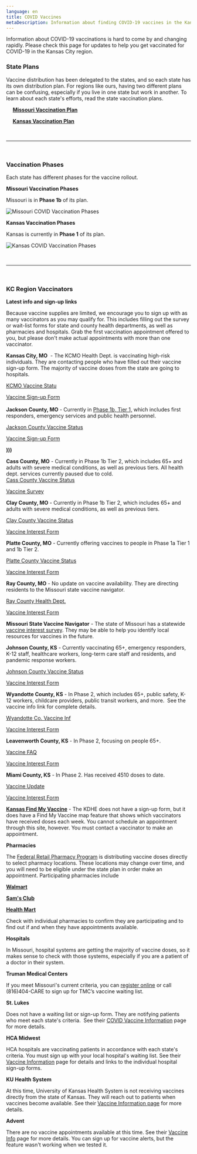 ```yaml
---
language: en
title: COVID Vaccines
metaDescription: Information about finding COVID-19 vaccines in the Kansas City region.
---
```

Information about COVID-19 vaccinations is hard to come by and changing rapidly. Please check this page for updates to help you get vaccinated for COVID-19 in the Kansas City region.

### State Plans

Vaccine distribution has been delegated to the states, and so each state has its own distribution plan. For regions like ours, having two different plans can be confusing, especially if you live in one state but work in another. To learn about each state's efforts, read the state vaccination plans.

&emsp; **[Missouri Vaccination Plan](https://covidvaccine.mo.gov/)**

&emsp; **[Kansas Vaccination Plan](https://www.kansasvaccine.gov/)**

<br><hr><br>

### Vaccination Phases

Each state has different phases for the vaccine rollout. 

**Missouri Vaccination Phases**

Missouri is in **Phase 1b** of its plan.

![Missouri COVID Vaccination Phases](/uploads/600586616801f.image.png)

**Kansas Vaccination Phases**

Kansas is currently in **Phase 1** of its plan. 

![Kansas COVID Vaccination Phases](/uploads/screen-shot-2021-01-18-at-10.01.04-am.png)

<br><hr><br>

### KC Region Vaccinators

**Latest info and sign-up links**

Because vaccine supplies are limited, we encourage you to sign up with as many vaccinators as you may qualify for. This includes filling out the survey or wait-list forms for state and county health departments, as well as pharmacies and hospitals. Grab the first vaccination appointment offered to you, but please don't make actual appointments with more than one vaccinator.

**Kansas City, MO**  - The KCMO Health Dept. is vaccinating high-risk individuals. They are contacting people who have filled out their vaccine sign-up form. The majority of vaccine doses from the state are going to hospitals.[](https://www.kcmo.gov/city-hall/departments/health/covid-19-vaccine)

[KCMO Vaccine Statu](https://www.kcmo.gov/city-hall/departments/health/covid-19-vaccine)[](https://hipaa.jotform.com/210117358088152)

[Vaccine Sign-up Form](https://hipaa.jotform.com/210117358088152)\
\
**Jackson County, MO** - Currently in [Phase 1b, Tier 1,](https://jacohd.org/covid-vaccines) which includes first responders, emergency services and public health personnel.[](https://jacohd.org/covid-vaccines)

[Jackson County Vaccine Status](https://jacohd.org/covid-vaccines)[](https://jacohd.org/covid-vaccines)

[Vaccine Sign-up Form](https://jacohd.org/covid-vaccines)

**)))**

**Cass County, MO** - Currently in Phase 1b Tier 2, which includes 65+ and adults with severe medical conditions, as well as previous tiers. All health dept. services currently paused due to cold.\
[Cass County Vaccine Status](https://casscounty.com/2462/COVID-19-Vaccine)

[Vaccine Survey](https://casscounty-cchd.app.transform.civicplus.com/forms/19861)



**Clay County, MO** - Currently in Phase 1b Tier 2, which includes 65+ and adults with severe medical conditions, as well as previous tiers.[](https://www.clayhealth.com/301/COVID-19-Vaccine)

[Clay County Vaccine Status](https://www.clayhealth.com/301/COVID-19-Vaccine)[](https://hipaa.jotform.com/210138520201032)

[Vaccine Interest Form](https://hipaa.jotform.com/210138520201032)

**Platte County, MO** - Currently offering vaccines to people in Phase 1a Tier 1 and 1b Tier 2.[](https://www.plattecountyhealthdept.com/emergency.aspx)

[Platte County Vaccine Status](https://www.plattecountyhealthdept.com/emergency.aspx)[](https://us.openforms.com/Form/8c3d6585-ebb9-45a3-8d40-0046c31a9a80)

[Vaccine Interest Form](https://us.openforms.com/Form/8c3d6585-ebb9-45a3-8d40-0046c31a9a80)

**Ray County, MO** - No update on vaccine availability. They are directing residents to the Missouri state vaccine navigator.[](https://www.rayhealth.org/covid-19)

[Ray County Health Dept.](https://www.rayhealth.org/covid-19)[](https://docs.google.com/forms/d/e/1FAIpQLSf_GRYL_BCr8IIfCEBqNdGj0Dt4-4piBa_xJn-X5NmvnOZRcQ/viewform)

[Vaccine Interest Form](https://docs.google.com/forms/d/e/1FAIpQLSf_GRYL_BCr8IIfCEBqNdGj0Dt4-4piBa_xJn-X5NmvnOZRcQ/viewform)

**Missouri State Vaccine Navigator** - The state of Missouri has a statewide [vaccine interest survey](https://covidvaccine.mo.gov/navigator/). They may be able to help you identify local resources for vaccines in the future.

**Johnson County, KS** - Currently vaccinating 65+, emergency responders, K-12 staff, healthcare workers, long-term care staff and residents, and pandemic response workers.[](https://www.jocogov.org/covid-19-vaccine)

[Johnson County Vaccine Status](https://www.jocogov.org/covid-19-vaccine)[](https://redcap.jocogov.org/surveys/?s=8KWLNLWWHL&fbclid=IwAR3jhHgJQZ23sJjnluFYXx8XwJFCfmMi-IZ_bqPhGsH4NPMS4c_YBrj6SqQ)

[Vaccine Interest Form](https://redcap.jocogov.org/surveys/?s=8KWLNLWWHL&fbclid=IwAR3jhHgJQZ23sJjnluFYXx8XwJFCfmMi-IZ_bqPhGsH4NPMS4c_YBrj6SqQ)

**Wyandotte County, KS** - In Phase 2, which includes 65+, public safety, K-12 workers, childcare providers, public transit workers, and more.  See the vaccine info link for complete details.[](https://wyandotte-county-covid-19-vaccines-unifiedgov.hub.arcgis.com/)

[Wyandotte Co. Vaccine Inf](https://wyandotte-county-covid-19-vaccines-unifiedgov.hub.arcgis.com/)

[Vaccine Interest Form](https://wyandotte-county-covid-19-vaccines-unifiedgov.hub.arcgis.com/)

**Leavenworth County, KS** - In Phase 2, focusing on people 65+.[](https://www.leavenworthcounty.gov/information/covid-19_information/covid-19_vaccine_faq.php)

[Vaccine FAQ](https://www.leavenworthcounty.gov/information/covid-19_information/covid-19_vaccine_faq.php)[](https://us.openforms.com/Form/2f2bcc68-3b6a-450b-9007-d39819db6572)

[Vaccine Interest Form](https://us.openforms.com/Form/2f2bcc68-3b6a-450b-9007-d39819db6572)

**Miami County, KS** - In Phase 2. Has received 4510 doses to date.[](http://www.miamicountyks.org/AlertCenter.aspx?AID=COVID19-Vaccine-Update-02232021-353)

[Vaccine Update](http://www.miamicountyks.org/AlertCenter.aspx?AID=COVID19-Vaccine-Update-02232021-353)[](http://www.miamicountyks.org/list.aspx?Mode=Subscribe#alertCenter)

[Vaccine Interest Form](http://www.miamicountyks.org/list.aspx?Mode=Subscribe#alertCenter)

**[Kansas Find My Vaccine](https://www.kansasvaccine.gov/160/Find-My-Vaccine)** - The KDHE does not have a sign-up form, but it does have a Find My Vaccine map feature that shows which vaccinators have received doses each week. You cannot schedule an appointment through this site, however. You must contact a vaccinator to make an appointment.

**Pharmacies**

The [Federal Retail Pharmacy Program](https://www.cdc.gov/vaccines/covid-19/retail-pharmacy-program/participating-pharmacies.html) is distributing vaccine doses directly to select pharmacy locations. These locations may change over time, and you will need to be eligible under the state plan in order make an appointment. Participating pharmacies include

**[Walmart](https://www.walmart.com/cp/1228302)**

**[Sam's Club](https://www.kcmo.gov/?splash=https%3a%2f%2fwww.samsclub.com%2fpharmacy&____isexternal=true)**

**[Health Mart](https://www.kcmo.gov/?splash=https%3a%2f%2fwww.healthmart.com%2fstore-locator.html&____isexternal=true)**

Check with individual pharmacies to confirm they are participating and to find out if and when they have appointments available.

**Hospitals**

In Missouri, hospital systems are getting the majority of vaccine doses, so it makes sense to check with those systems, especially if you are a patient of a doctor in their system.

**Truman Medical Centers**

If you meet Missouri's current criteria, you can [register online](https://www.kcmo.gov/?splash=https%3a%2f%2fwww.trumed.org%2fforms%2fcovid-19-vaccine-wait-list%2f&____isexternal=true) or call (816)404-CARE to sign up for TMC’s vaccine waiting list.

**St. Lukes**

Does not have a waiting list or sign-up form. They are notifying patients who meet each state's criteria.  See their [COVID Vaccine Information](https://www.saintlukeskc.org/covid-19/vaccine#) page for more details.

**HCA Midwest**

HCA hospitals are vaccinating patients in accordance with each state's criteria. You must sign up with your local hospital's waiting list. See their [Vaccine Information](https://hcamidwest.com/covid-19/COVID-19-vaccine-information/) page for details and links to the individual hospital sign-up forms.

**KU Health System**

At this time, University of Kansas Health System is not receiving vaccines directly from the state of Kansas. They will reach out to patients when vaccines become available. See their [Vaccine Information page](https://www.kansashealthsystem.com/patient-visitor/covid19-update/covid-vaccine-form) for more details.

**Advent**

There are no vaccine appointments available at this time. See their [Vaccine Info](https://www.adventhealth.com/coronavirus-resource-hub/adventhealth-coronavirus-vaccine-resource-hub) page for more details. You can sign up for vaccine alerts, but the feature wasn't working when we tested it.
